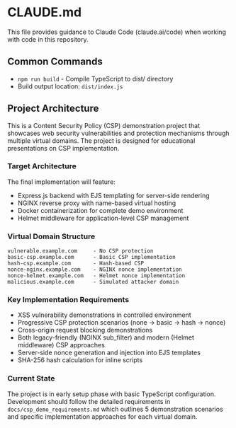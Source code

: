 # CLAUDE.md

This file provides guidance to Claude Code (claude.ai/code) when working with code in this repository.

## Common Commands

- `npm run build` - Compile TypeScript to dist/ directory
- Build output location: `dist/index.js`

## Project Architecture

This is a Content Security Policy (CSP) demonstration project that showcases web security vulnerabilities and protection mechanisms through multiple virtual domains. The project is designed for educational presentations on CSP implementation.

### Target Architecture
The final implementation will feature:
- Express.js backend with EJS templating for server-side rendering
- NGINX reverse proxy with name-based virtual hosting
- Docker containerization for complete demo environment
- Helmet middleware for application-level CSP management

### Virtual Domain Structure
```
vulnerable.example.com     - No CSP protection
basic-csp.example.com      - Basic CSP implementation  
hash-csp.example.com       - Hash-based CSP
nonce-nginx.example.com    - NGINX nonce implementation
nonce-helmet.example.com   - Helmet nonce implementation
malicious.example.com      - Simulated attacker domain
```

### Key Implementation Requirements
- XSS vulnerability demonstrations in controlled environment
- Progressive CSP protection scenarios (none → basic → hash → nonce)
- Cross-origin request blocking demonstrations
- Both legacy-friendly (NGINX sub_filter) and modern (Helmet middleware) CSP approaches
- Server-side nonce generation and injection into EJS templates
- SHA-256 hash calculation for inline scripts

### Current State
The project is in early setup phase with basic TypeScript configuration. Development should follow the detailed requirements in `docs/csp_demo_requirements.md` which outlines 5 demonstration scenarios and specific implementation approaches for each virtual domain.